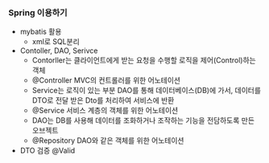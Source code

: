 ### Spring 이용하기
* mybatis 활용
  * xml로 SQL분리
* Contoller, DAO, Serivce
  * Contorller는 클라이언트에게 받는 요청을 수행할 로직을 제어(Control)하는 객체
  * @Controller MVC의 컨트롤러를 위한 어노테이션
  * Service는 로직이 있는 부분 DAO를 통해 데이터베이스(DB)에 가서, 데이터를 DTO로 전달 받은 Dto를 처리하여 서비스에 반환
  * @Service 서비스 계층의 객체를 위한 어노테이션
  * DAO는 DB를 사용해 데이터를 조화하거나 조작하는 기능을 전담하도록 만든 오브젝트
  * @Repository DAO와 같은 객체를 위한 어노테이션
* DTO 검증 @Valid
